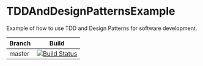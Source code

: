 # TDDAndDesignPatternsExample
Example of how to use TDD and Design Patterns for software development.

| Branch        | Build           |
| ------------- |:-------------:|
| master      | [![Build Status](https://travis-ci.org/capybaracreations/TDDAndDesignPatternsExample.svg?branch=master)](https://travis-ci.org/capybaracreations/TDDAndDesignPatternsExample) |
